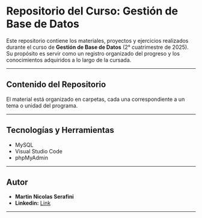 # Repositorio del Curso: Gestión de Base de Datos

Este repositorio contiene los materiales, proyectos y ejercicios realizados durante el curso de **Gestión de Base de Datos** (2° cuatrimestre de 2025). Su propósito es servir como un registro organizado del progreso y los conocimientos adquiridos a lo largo de la cursada.

---

## Contenido del Repositorio

El material está organizado en carpetas, cada una correspondiente a un tema o unidad del programa.

---

## Tecnologías y Herramientas
* MySQL
* Visual Studio Code
* phpMyAdmin
  
---

## Autor

* **Martin Nicolas Serafini**
* **Linkedin:** [Link](https://www.linkedin.com/in/martin-nicolas-serafini-05224923b/)

---
